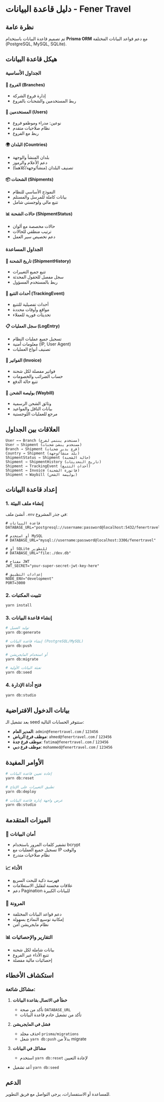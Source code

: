 # دليل قاعدة البيانات - Fener Travel

## نظرة عامة

تم تصميم قاعدة البيانات باستخدام **Prisma ORM** مع دعم قواعد البيانات المختلفة (PostgreSQL, MySQL, SQLite).

## هيكل قاعدة البيانات

### الجداول الأساسية

#### 🏢 **الفروع (Branches)**

- إدارة فروع الشركة
- ربط المستخدمين والشحنات بالفروع

#### 👥 **المستخدمين (Users)**

- نوعين: مدراء وموظفو فروع
- نظام صلاحيات متقدم
- ربط مع الفروع

#### 🌍 **البلدان (Countries)**

- بلدان المنشأ والوجهة
- دعم الأعلام والرموز
- تصنيف البلدان (منشأ/وجهة/كلاهما)

#### 📦 **الشحنات (Shipments)**

- النموذج الأساسي للنظام
- بيانات كاملة للمرسل والمستلم
- تتبع مالي ولوجستي شامل

#### 📊 **حالات الشحنة (ShipmentStatus)**

- حالات مخصصة مع ألوان
- ترتيب منطقي للحالات
- دعم تخصيص سير العمل

### الجداول المساعدة

#### 📝 **تاريخ الشحنة (ShipmentHistory)**

- تتبع جميع التغييرات
- سجل مفصل للحقول المحدثة
- ربط بالمستخدم المسؤول

#### 🚛 **أحداث التتبع (TrackingEvent)**

- أحداث تفصيلية للتتبع
- مواقع وأوقات محددة
- تحديثات فورية للعملاء

#### 📋 **سجل العمليات (LogEntry)**

- تسجيل جميع عمليات النظام
- معلومات أمنية (IP, User Agent)
- تصنيف أنواع العمليات

#### 🧾 **الفواتير (Invoice)**

- فواتير مفصلة لكل شحنة
- حساب الضرائب والخصومات
- تتبع حالة الدفع

#### 📄 **بوليصة الشحن (Waybill)**

- وثائق الشحن الرسمية
- بيانات الناقل والمواعيد
- مرجع للعمليات اللوجستية

## العلاقات بين الجداول

```
User ←→ Branch (مستخدم ينتمي لفرع)
User → Shipment (مستخدم ينشئ شحنات)
Branch → Shipment (فرع يدير شحنات)
Country → Shipment (بلد منشأ/وجهة)
ShipmentStatus → Shipment (حالة الشحنة)
Shipment → ShipmentHistory (تاريخ التحديثات)
Shipment → TrackingEvent (أحداث التتبع)
Shipment → Invoice (فاتورة الشحنة)
Shipment → Waybill (بوليصة الشحن)
```

## إعداد قاعدة البيانات

### 1. إنشاء ملف البيئة

أنشئ ملف `.env` في جذر المشروع:

```env
# قاعدة البيانات
DATABASE_URL="postgresql://username:password@localhost:5432/fenertravel"

# أو استخدم MySQL
# DATABASE_URL="mysql://username:password@localhost:3306/fenertravel"

# أو SQLite للتطوير
# DATABASE_URL="file:./dev.db"

# مفتاح JWT
JWT_SECRET="your-super-secret-jwt-key-here"

# إعدادات التطبيق
NODE_ENV="development"
PORT=3000
```

### 2. تثبيت المكتبات

```bash
yarn install
```

### 3. إنشاء قاعدة البيانات

```bash
# توليد العميل
yarn db:generate

# إنشاء قاعدة البيانات (PostgreSQL/MySQL)
yarn db:push

# أو استخدام المايجريشن
yarn db:migrate

# تعبئة البيانات الأولية
yarn db:seed
```

### 4. فتح أداة الإدارة

```bash
yarn db:studio
```

## بيانات الدخول الافتراضية

بعد تشغيل الـ seed ستتوفر الحسابات التالية:

- **المدير العام**: `admin@fenertravel.com` / `123456`
- **موظف فرع الرياض**: `ahmed@fenertravel.com` / `123456`
- **موظف فرع جدة**: `fatima@fenertravel.com` / `123456`
- **موظف فرع دبي**: `mohammed@fenertravel.com` / `123456`

## الأوامر المفيدة

```bash
# إعادة تعيين قاعدة البيانات
yarn db:reset

# تطبيق التغييرات على الإنتاج
yarn db:deploy

# عرض واجهة إدارة قاعدة البيانات
yarn db:studio
```

## الميزات المتقدمة

### 🔐 أمان البيانات

- تشفير كلمات المرور باستخدام bcrypt
- تسجيل جميع العمليات مع IP والوقت
- نظام صلاحيات متدرج

### 📈 الأداء

- فهرسة ذكية للبحث السريع
- علاقات محسنة لتقليل الاستعلامات
- دعم Pagination للبيانات الكبيرة

### 🔄 المرونة

- دعم قواعد البيانات المختلفة
- إمكانية توسيع النماذج بسهولة
- نظام مايجريشن آمن

### 📊 التقارير والإحصائيات

- بيانات شاملة لكل شحنة
- تتبع الأداء عبر الفروع
- إحصائيات مالية مفصلة

## استكشاف الأخطاء

### مشاكل شائعة:

1. **خطأ في الاتصال بقاعدة البيانات**

   - تأكد من صحة `DATABASE_URL`
   - تأكد من تشغيل خادم قاعدة البيانات

2. **فشل في المايجريشن**

   - احذف مجلد `prisma/migrations`
   - شغل `yarn db:push` بدلاً من migrate

3. **مشاكل في البيانات**
   - استخدم `yarn db:reset` لإعادة التعيين

- أعد تشغيل `yarn db:seed`

## الدعم

للمساعدة أو الاستفسارات، يرجى التواصل مع فريق التطوير.
